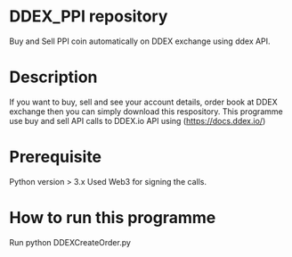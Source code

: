 # DDEX_PPI repository

Buy and Sell PPI coin automatically on DDEX exchange using ddex API.


# Description

If you want to buy, sell and see your account details, order book at DDEX exchange then you can simply download this respository. This programme use  buy and sell API calls to DDEX.io API using (https://docs.ddex.io/)


# Prerequisite

Python version > 3.x
Used Web3 for signing the calls.

# How to run this programme

Run python DDEXCreateOrder.py





